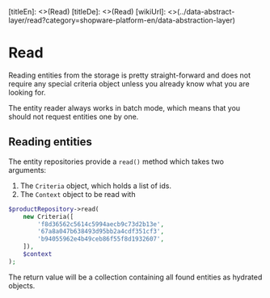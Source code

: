 [titleEn]: <>(Read)
[titleDe]: <>(Read)
[wikiUrl]: <>(../data-abstract-layer/read?category=shopware-platform-en/data-abstraction-layer)

# Read

Reading entities from the storage is pretty straight-forward and does not require any special criteria object unless
you already know what you are looking for.

The entity reader always works in batch mode, which means that you should not request entities one by one.

## Reading entities

The entity repositories provide a `read()` method which takes two arguments:

1. The `Criteria` object, which holds a list of ids.
2. The `Context` object to be read with

```php
$productRepository->read(
    new Criteria([
        'f8d36562c5614c5994aecb9c73d2b13e',
        '67a8a047b638493d95bb2a4cdf351cf3',
        'b94055962e4b49ceb86f55f8d1932607',
    ]),
    $context
);
```

The return value will be a collection containing all found entities as hydrated objects.